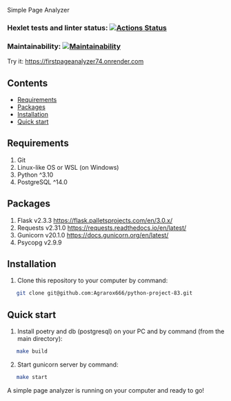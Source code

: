 Simple Page Analyzer
### Hexlet tests and linter status: [![Actions Status](https://github.com/Agrarox666/python-project-83/workflows/hexlet-check/badge.svg)](https://github.com/Agrarox666/python-project-83/actions)
### Maintainability: [![Maintainability](https://api.codeclimate.com/v1/badges/2d6bb0c4fabd2caa7a0d/maintainability)](https://codeclimate.com/github/Agrarox666/python-project-83/maintainability)

Try it: https://firstpageanalyzer74.onrender.com

## Contents
- [Requirements](#Requirements)
- [Packages](#packages)
- [Installation](#installation)
- [Quick start](#quick-start)

## Requirements
1. Git
2. Linux-like OS or WSL (on Windows)
3. Python ^3.10
4. PostgreSQL ^14.0

## Packages
1. Flask v2.3.3 https://flask.palletsprojects.com/en/3.0.x/
2. Requests v2.31.0 https://requests.readthedocs.io/en/latest/
3. Gunicorn v20.1.0 https://docs.gunicorn.org/en/latest/
4. Psycopg v2.9.9

## Installation
1. Clone this repository to your computer by command:
```sh
   git clone git@github.com:Agrarox666/python-project-83.git
```

## Quick start
1. Install poetry and db (postgresql) on your PC and by command (from the main directory):
```sh
   make build
```
2. Start gunicorn server by command:
```sh
   make start
```
A simple page analyzer is running on your computer and ready to go!

 
